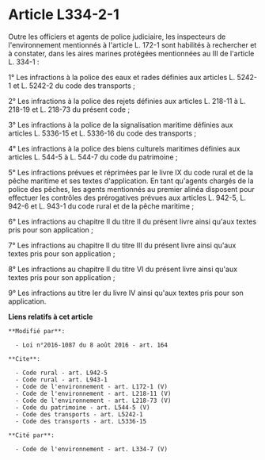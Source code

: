 # Article L334-2-1

Outre les officiers et agents de police judiciaire, les inspecteurs de l'environnement mentionnés à l'article L. 172-1 sont
habilités à rechercher et à constater, dans les aires marines protégées mentionnées au III de l'article L. 334-1 : 

1° Les infractions à la police des eaux et rades définies aux articles L. 5242-1 et L. 5242-2 du code des transports ; 

2° Les infractions à la police des rejets définies aux articles L. 218-11 à L. 218-19 et L. 218-73 du présent code ; 

3° Les infractions à la police de la signalisation maritime définies aux articles L. 5336-15 et L. 5336-16 du code des
transports ; 

4° Les infractions à la police des biens culturels maritimes définies aux articles L. 544-5 à L. 544-7 du code du
patrimoine ; 

5° Les infractions prévues et réprimées par le livre IX du code rural et de la pêche maritime et ses textes d'application. En
tant qu'agents chargés de la police des pêches, les agents mentionnés au premier alinéa disposent pour effectuer les
contrôles des prérogatives prévues aux articles L. 942-5, L. 942-6 et L. 943-1 du code rural et de la pêche maritime ; 

6° Les infractions au chapitre II du titre II du présent livre ainsi qu'aux textes pris pour son application ; 

7° Les infractions au chapitre II du titre III du présent livre ainsi qu'aux textes pris pour son application ; 

8° Les infractions au chapitre II du titre VI du présent livre ainsi qu'aux textes pris pour son application ; 

9° Les infractions au titre Ier du livre IV ainsi qu'aux textes pris pour son application.

**Liens relatifs à cet article**

	**Modifié par**:

	  - Loi n°2016-1087 du 8 août 2016 - art. 164

	**Cite**:

	  - Code rural - art. L942-5
	  - Code rural - art. L943-1
	  - Code de l'environnement - art. L172-1 (V)
	  - Code de l'environnement - art. L218-11 (V)
	  - Code de l'environnement - art. L218-73 (V)
	  - Code du patrimoine - art. L544-5 (V)
	  - Code des transports - art. L5242-1
	  - Code des transports - art. L5336-15

	**Cité par**:

	  - Code de l'environnement - art. L334-7 (V)
